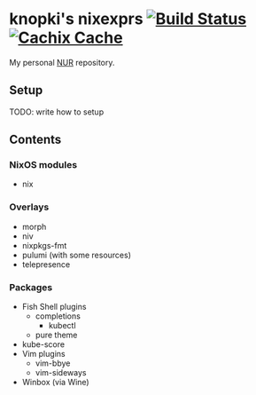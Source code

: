 # knopki's nixexprs [![Build Status](https://github.com/knopki/nixexprs/workflows/Release/badge.svg)](https://github.com/knopki/nixexprs/actions?workflow=Release) [![Cachix Cache](https://img.shields.io/badge/cachix-knopki--nixexprs-blue.svg)](https://knopki-nixexprs.cachix.org)

My personal [NUR](https://github.com/nix-community/NUR) repository.

## Setup

TODO: write how to setup

## Contents

### NixOS modules

- nix

### Overlays

- morph
- niv
- nixpkgs-fmt
- pulumi (with some resources)
- telepresence

### Packages

- Fish Shell plugins
  - completions
    - kubectl
  - pure theme
- kube-score
- Vim plugins
  - vim-bbye
  - vim-sideways
- Winbox (via Wine)
